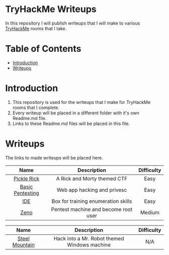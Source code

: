 # TryHackMe Writeups
In this repository I will publish writeups that I will make to various [TryHackMe](https://tryhackme.com/) rooms that I take.

Table of Contents
=================
* [Introduction](#Introduction)
* [Writeups](#Writeups)

# Introduction

1. This repository is used for the writeups that I make for TryHackMe rooms that I complete.
2. Every writeup will be placed in a different folder with it's own Readme.md file.
3. Links to these Readme.md files will be placed in this file.

# Writeups

The links to made writeups will be placed here.

|				   	   Name						|				 Description				 | Difficulty |
|:---------------------------------------------:|:------------------------------------------:|:----------:|
|[Pickle Rick](/Pickle_Rick/README.md)			|A Rick and Morty themed CTF				 |	  Easy	  |
|[Basic Pentesting](/Basic_Pentesting/README.md)|Web app hacking and privesc				 |	  Easy	  |
|[IDE](IDE/README.md)							|Box for training enumeration skills		 |	  Easy	  |
|[Zeno](/Zeno/README.md)						|Pentest machine and become root user		 |	 Medium	  |


|					   Name						|					Description				 | Difficulty |
|:---------------------------------------------:|:------------------------------------------:|:----------:|
|[Steel Mountain](/Steel_Mountain/README.md)	|Hack into a Mr. Robot themed Windows machine|	  N/A	  |
